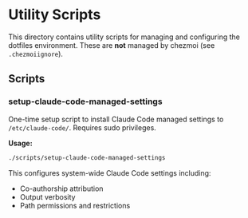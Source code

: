 # Utility Scripts

This directory contains utility scripts for managing and configuring the dotfiles environment.
These are **not** managed by chezmoi (see `.chezmoiignore`).

## Scripts

### setup-claude-code-managed-settings
One-time setup script to install Claude Code managed settings to `/etc/claude-code/`.
Requires sudo privileges.

**Usage:**
```bash
./scripts/setup-claude-code-managed-settings
```

This configures system-wide Claude Code settings including:
- Co-authorship attribution
- Output verbosity
- Path permissions and restrictions